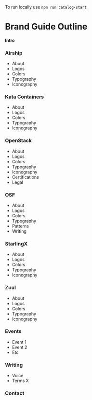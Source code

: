 To run locally use `npm run catalog-start`

# Brand Guide Outline

#### Intro

### Airship
- About
- Logos
- Colors
- Typography
- Iconography	

### Kata Containers
- About
- Logos
- Colors
- Typography
- Iconography	

### OpenStack
- About
- Logos
- Colors
- Typography
- Iconography	
- Certifications
- Legal

### OSF
- About
- Logos
- Colors
- Typography	
- Patterns 
- Writing

### StarlingX
- About
- Logos
- Colors
- Typography
- Iconography	

### Zuul
- About
- Logos
- Colors
- Typography
- Iconography	

### Events
- Event 1
- Event 2
- Etc

### Writing
- Voice
- Terms X

### Contact